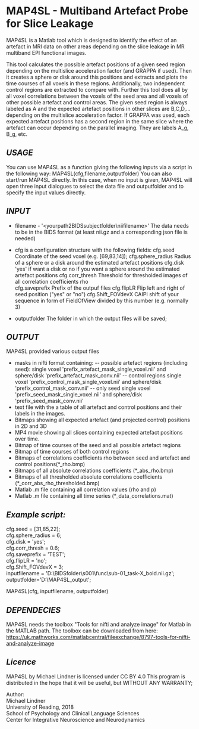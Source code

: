 
#   MAP4SL - Multiband Artefact Probe for Slice Leakage


MAP4SL is a Matlab tool which is designed to identify the effect of an artefact in MRI data on other areas depending on the slice leakage in MR multiband EPI functional images.

This tool calculates the possible artefact positions of a given seed region depending on the multislice acceleration factor (and GRAPPA if used). 
Then it creates a sphere or disk around this positions and extracts and plots the time courses of all voxels in these regions. 
Additionally, two independent control regions are extracted to compare with. Further this tool does all by all voxel
correlations between the voxels of the seed area and all voxels of other possible artefact and control areas.
The given seed region is always labeled as A and the expected artefact positions in other slices are B,C,D,... depending on the multislice acceleration factor.
If GRAPPA was used, each expected artefact positions has a second region in the same slice where the artefact can occur depending on the parallel imaging. They are labels A_g, B_g, etc.


## *USAGE*
You can use MAP4SL as a function giving the following inputs via a script in the following way:
MAP4SL(cfg,filename,outputfolder)
You can also start/run MAP4SL directly. In this case, when no input is given, MAP4SL will open three input dialogues to select the
data file and outputfolder and to specify the input values directly.


## *INPUT*
- filename - '<yourpath2BIDSsubjectfolder\niifilename>'
    The data needs to be in the BIDS format (at least nii.gz and a corresponding json file is needed) 
    
- cfg is a configuration structure with the following fields:
  cfg.seed                 Coordinate of the seed voxel (e.g. [69,83,14]);
  cfg.sphere_radius   Radius of a sphere or a disk around the estimated artefact positions
  cfg.disk                  'yes' if want a disk or no if you want a sphere around the estimated artefact positions
  cfg.corr_thresh       Threshold for thresholded images of all correlation coefficients rho                       
  cfg.saveprefix         Prefix of the outpuf files
  cfg.flipLR                Flip left and right of seed position ("yes" or "no")
  cfg.Shift_FOVdevX  CAIPI shift of your sequence in form of FieldOfView divided by this number (e.g. normally 3)

- outputfolder          The folder in which the output files will be saved;


## *OUTPUT*
MAP4SL provided various output files
- masks in nifti format containing:
      -- possible artefact regions (including seed): 
          single voxel 'prefix_artefact_mask_single_voxel.nii' and
          sphere/disk   'prefix_artefact_mask_conv.nii' 
      -- control regions 
          single voxel 'prefix_control_mask_single_voxel.nii' and
          sphere/disk   'prefix_control_mask_conv.nii' 
      -- only seed
          single voxel 'prefix_seed_mask_single_voxel.nii' and
          sphere/disk   'prefix_seed_mask_conv.nii' 
- text file with the a table of all artefact and control positions and their labels in the images. 
- Bitmaps showing all expected artefact (and projected control) positions
          in 2D and 3D
- MP4 movie showing all slices containing expected artefact positions over time.
- Bitmap of time courses of the seed and all possible artefact regions
- Bitmap of time courses of both control regions
- Bitmaps of correlations coefficients rho between seed and artefact and control positions(*_rho.bmp)
- Bitmaps of all absolute correlations coefficients (*_abs_rho.bmp)
- Bitmaps of all thresholded absolute correlations coefficients (*_corr_abs_rho_thresholded.bmp)
- Matlab .m file containing all correlation values (rho and p)
- Matlab .m file containing all time series (*_data_correlations.mat)


## *Example script:*
cfg.seed = [31,85,22];  
cfg.sphere_radius = 6;  
cfg.disk = 'yes';  
cfg.corr_thresh = 0.6;  
cfg.saveprefix = 'TEST';  
cfg.flipLR = 'no';  
cfg.Shift_FOVdevX = 3;  
inputfilename = 'D:\BIDSfolder\s001\func\sub-01_task-X_bold.nii.gz';  
outputfolder='D:\MAP4SL_output';  

MAP4SL(cfg, inputfilename, outputfolder)


## *DEPENDECIES*
MAP4SL needs the toolbox "Tools for nifti and analyze image" for 
Matlab in the MATLAB path. The toolbox can be downloaded from here:
https://uk.mathworks.com/matlabcentral/fileexchange/8797-tools-for-nifti-and-analyze-image


## *Licence* 
MAP4SL by Michael Lindner is licensed under CC BY 4.0
This program is distributed in the hope that it will be useful, but WITHOUT ANY WARRANTY;
  
  
  
Author:  
Michael Lindner  
University of Reading, 2018  
School of Psychology and Clinical Language Sciences  
Center for Integrative Neuroscience and Neurodynamics
